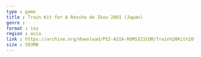 ```yaml
---
type : game
title : Train Kit for A Ressha de Ikou 2001 (Japan)
genre : 
format : iso
region : asia
link : https://archive.org/download/PS2-ASIA-ROMS321COM/Train%20Kit%20for%20A%20Ressha%20de%20Ikou%202001%20%28Japan%29.7z
size : 593MB
---
```


